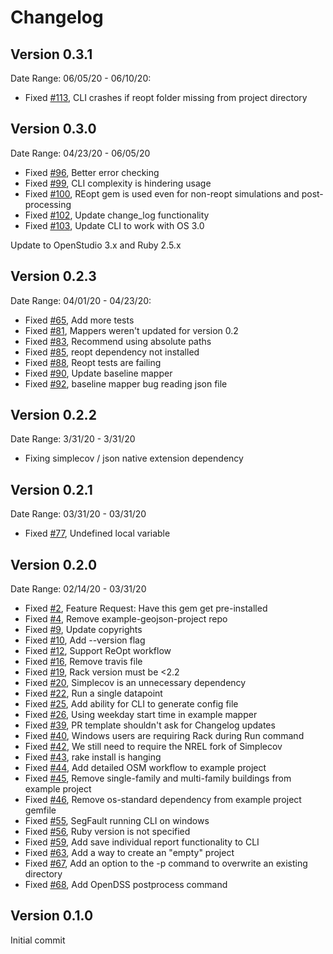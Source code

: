 # Changelog

## Version 0.3.1

Date Range: 06/05/20 - 06/10/20:

- Fixed [#113]( https://github.com/urbanopt/urbanopt-cli/issues/113 ), CLI crashes if reopt folder missing from project directory

## Version 0.3.0

Date Range: 04/23/20 - 06/05/20

- Fixed [#96]( https://github.com/urbanopt/urbanopt-cli/issues/96 ), Better error checking
- Fixed [#99]( https://github.com/urbanopt/urbanopt-cli/issues/99 ), CLI complexity is hindering usage
- Fixed [#100]( https://github.com/urbanopt/urbanopt-cli/issues/100 ), REopt gem is used even for non-reopt simulations and post-processing
- Fixed [#102]( https://github.com/urbanopt/urbanopt-cli/issues/102 ), Update change_log functionality
- Fixed [#103]( https://github.com/urbanopt/urbanopt-cli/issues/103 ), Update CLI to work with OS 3.0

Update to OpenStudio 3.x and Ruby 2.5.x

## Version 0.2.3

Date Range: 04/01/20 - 04/23/20:

- Fixed [#65]( https://github.com/urbanopt/urbanopt-cli/issues/65 ), Add more tests
- Fixed [#81]( https://github.com/urbanopt/urbanopt-cli/issues/81 ), Mappers weren't updated for version 0.2
- Fixed [#83]( https://github.com/urbanopt/urbanopt-cli/issues/83 ), Recommend using absolute paths
- Fixed [#85]( https://github.com/urbanopt/urbanopt-cli/issues/85 ), reopt dependency not installed
- Fixed [#88]( https://github.com/urbanopt/urbanopt-cli/issues/88 ), Reopt tests are failing
- Fixed [#90]( https://github.com/urbanopt/urbanopt-cli/issues/90 ), Update baseline mapper
- Fixed [#92]( https://github.com/urbanopt/urbanopt-cli/issues/92 ), baseline mapper bug reading json file

## Version 0.2.2

Date Range: 3/31/20 - 3/31/20

- Fixing simplecov / json native extension dependency

## Version 0.2.1

Date Range: 03/31/20 - 03/31/20

- Fixed [#77]( https://github.com/urbanopt/urbanopt-cli/issues/77 ), Undefined local variable

## Version 0.2.0

Date Range: 02/14/20 - 03/31/20

- Fixed [#2]( https://github.com/urbanopt/urbanopt-cli/issues/2 ), Feature Request: Have this gem get pre-installed
- Fixed [#4]( https://github.com/urbanopt/urbanopt-cli/issues/4 ), Remove example-geojson-project repo
- Fixed [#9]( https://github.com/urbanopt/urbanopt-cli/issues/9 ), Update copyrights
- Fixed [#10]( https://github.com/urbanopt/urbanopt-cli/issues/10 ), Add --version flag
- Fixed [#12]( https://github.com/urbanopt/urbanopt-cli/issues/12 ), Support ReOpt workflow
- Fixed [#16]( https://github.com/urbanopt/urbanopt-cli/issues/16 ), Remove travis file
- Fixed [#19]( https://github.com/urbanopt/urbanopt-cli/issues/19 ), Rack version must be <2.2
- Fixed [#20]( https://github.com/urbanopt/urbanopt-cli/issues/20 ), Simplecov is an unnecessary dependency
- Fixed [#22]( https://github.com/urbanopt/urbanopt-cli/issues/22 ), Run a single datapoint
- Fixed [#25]( https://github.com/urbanopt/urbanopt-cli/issues/25 ), Add ability for CLI to generate config file
- Fixed [#26]( https://github.com/urbanopt/urbanopt-cli/issues/26 ), Using weekday start time in example mapper
- Fixed [#39]( https://github.com/urbanopt/urbanopt-cli/issues/39 ), PR template shouldn't ask for Changelog updates
- Fixed [#40]( https://github.com/urbanopt/urbanopt-cli/issues/40 ), Windows users are requiring Rack during Run command
- Fixed [#42]( https://github.com/urbanopt/urbanopt-cli/issues/42 ), We still need to require the NREL fork of Simplecov
- Fixed [#43]( https://github.com/urbanopt/urbanopt-cli/issues/43 ), rake install is hanging
- Fixed [#44]( https://github.com/urbanopt/urbanopt-cli/issues/44 ), Add detailed OSM workflow to example project
- Fixed [#45]( https://github.com/urbanopt/urbanopt-cli/issues/45 ), Remove single-family and multi-family buildings from example project
- Fixed [#46]( https://github.com/urbanopt/urbanopt-cli/issues/46 ), Remove os-standard dependency from example project gemfile
- Fixed [#55]( https://github.com/urbanopt/urbanopt-cli/issues/55 ), SegFault running CLI on windows
- Fixed [#56]( https://github.com/urbanopt/urbanopt-cli/issues/56 ), Ruby version is not specified
- Fixed [#59]( https://github.com/urbanopt/urbanopt-cli/issues/59 ), Add save individual report functionality to CLI
- Fixed [#63]( https://github.com/urbanopt/urbanopt-cli/issues/63 ), Add a way to create an "empty" project
- Fixed [#67]( https://github.com/urbanopt/urbanopt-cli/issues/67 ), Add an option to the -p command to overwrite an existing directory
- Fixed [#68]( https://github.com/urbanopt/urbanopt-cli/issues/68 ), Add OpenDSS postprocess command

## Version 0.1.0

Initial commit
